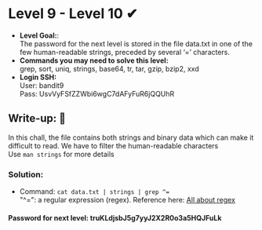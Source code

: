 # Level 9 - Level 10 ✔
- **Level Goal:**:<br>
The password for the next level is stored in the file data.txt in one of the few human-readable strings, preceded by several ‘=’ characters.<br>
- **Commands you may need to solve this level:**<br>
grep, sort, uniq, strings, base64, tr, tar, gzip, bzip2, xxd<br>
- **Login SSH:**<br>
User: bandit9<br>
Pass: UsvVyFSfZZWbi6wgC7dAFyFuR6jQQUhR<br>
## Write-up: 📝<br>
In this chall,  the file contains both strings and binary data which can make it difficult to read. We have to filter the human-readable characters<br>
Use `man strings` for more details
### Solution:<br>
- Command: `cat data.txt | strings | grep ^=`<br>
"^=": a regular expression (regex). Reference here: [All about regex](https://regexr.com/)
#### Password for next level: truKLdjsbJ5g7yyJ2X2R0o3a5HQJFuLk

